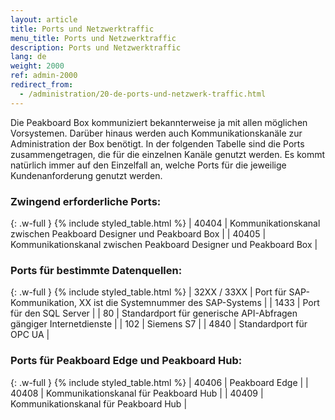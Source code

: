 ```yaml
---
layout: article
title: Ports und Netzwerktraffic
menu_title: Ports und Netzwerktraffic
description: Ports und Netzwerktraffic
lang: de
weight: 2000
ref: admin-2000
redirect_from:
  - /administration/20-de-ports-und-netzwerk-traffic.html
---
```


Die Peakboard Box kommuniziert bekannterweise ja mit allen möglichen Vorsystemen. Darüber hinaus werden auch Kommunikationskanäle zur Administration der Box benötigt. In der folgenden Tabelle sind die Ports zusammengetragen, die für die einzelnen Kanäle genutzt werden. Es kommt natürlich immer auf den Einzelfall an, welche Ports für die jeweilige Kundenanforderung genutzt werden.

### Zwingend erforderliche Ports:
{: .w-full }
{% include styled_table.html %}
| 40404       | Kommunikationskanal zwischen Peakboard Designer und Peakboard Box |
| 40405       | Kommunikationskanal zwischen Peakboard Designer und Peakboard Box |

### Ports für bestimmte Datenquellen:
{: .w-full }
{% include styled_table.html %}
| 32XX / 33XX | Port für SAP-Kommunikation, XX ist die Systemnummer des SAP-Systems |
| 1433        |	Port für den SQL Server |
| 80          |	Standardport für generische API-Abfragen gängiger Internetdienste |
| 102         |	Siemens S7 |
| 4840        |	Standardport für OPC UA |

### Ports für Peakboard Edge und Peakboard Hub:
{: .w-full }
{% include styled_table.html %}
| 40406       |	Peakboard Edge |
| 40408       |	Kommunikationskanal für Peakboard Hub |
| 40409       |	Kommunikationskanal für Peakboard Hub |